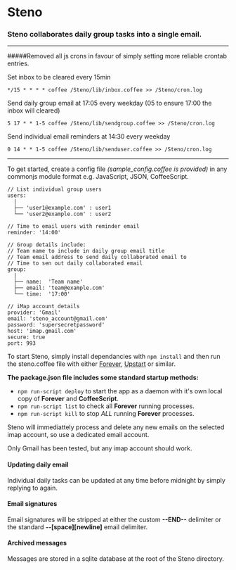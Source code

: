 # Steno

### Steno collaborates daily group tasks into a single email.

---


#####Removed all js crons in favour of simply setting more reliable crontab entries.

Set inbox to be cleared every 15min

	*/15 * * * * coffee /Steno/lib/inbox.coffee >> /Steno/cron.log

Send daily group email at 17:05 every weekday (05 to ensure 17:00 the inbox will cleared)

	5 17 * * 1-5 coffee /Steno/lib/sendgroup.coffee >> /Steno/cron.log

Send individual email reminders at 14:30 every weekday

	0 14 * * 1-5 coffee /Steno/lib/senduser.coffee >> /Steno/cron.log


---

To get started, create a config file *(sample_config.coffee is provided)* in any commonjs module format e.g. JavaScript, JSON, CoffeeScript.


	// List individual group users
	users:
	  |
	  ├── 'user1@example.com' : user1
	  └── 'user2@example.com' : user2
	
	// Time to email users with reminder email
	reminder: '14:00'
	
	// Group details include:
	// Team name to include in daily group email title
	// Team email address to send daily collaborated email to
	// Time to sen out daily collaborated email
	group:
	  |
	  ├── name:  'Team name'
	  ├── email: 'team@example.com'
	  └── time:  '17:00'
	
	// iMap account details	  
	provider: 'Gmail'
	email: 'steno_account@gmail.com'
	password: 'supersecretpassword'
	host: 'imap.gmail.com'
	secure: true
	port: 993
	

To start Steno, simply install dependancies with `npm install` and then run the steno.coffee file with either [Forever](https://github.com/nodejitsu/forever), [Upstart](http://upstart.ubuntu.com/) or similar.

**The package.json file includes some standard startup methods:**

- `npm run-script deploy` to start the app as a daemon with it's own local copy of **Forever** and **CoffeeScript**.
- `npm run-script list` to check all **Forever** running processes.
- `npm run-script kill` to stop *ALL* running **Forever** processes.
	
Steno will immediattely process and delete any new emails on the selected imap account, so use a dedicated email account.

Only Gmail has been tested, but any imap account should work.

#### Updating daily email

Individual daily tasks can be updated at any time before midnight by simply replying to again.

#### Email signatures

Email signatures will be stripped at either the custom **--END--** delimiter or the standard **--[space][newline]** email delimiter.

#### Archived messages

Messages are stored in a sqlite database at the root of the Steno directory.